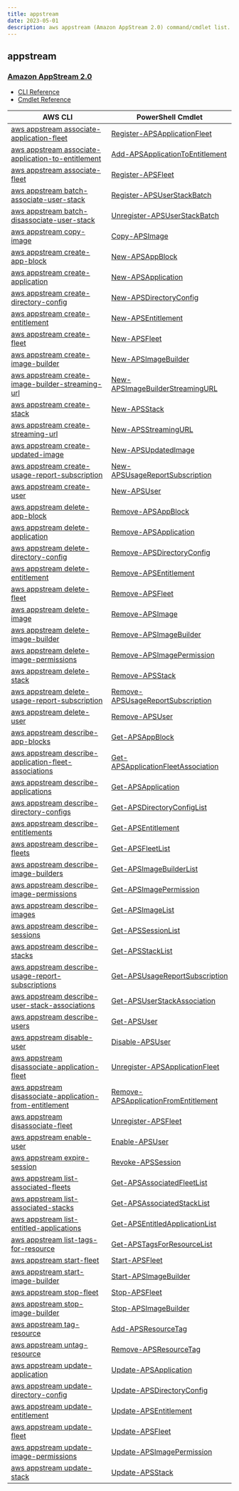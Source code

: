 ```yaml
---
title: appstream
date: 2023-05-01
description: aws appstream (Amazon AppStream 2.0) command/cmdlet list.
---
```


## appstream

### [Amazon AppStream 2.0](https://aws.amazon.com/appstream2/)

* [CLI Reference](https://docs.aws.amazon.com/cli/latest/reference/appstream/index.html)
* [Cmdlet Reference](https://docs.aws.amazon.com/powershell/latest/reference/items/AWS_AppStream_cmdlets.html)

|AWS CLI|PowerShell Cmdlet|
|----|----|
|[aws appstream associate-application-fleet](https://docs.aws.amazon.com/cli/latest/reference/appstream/associate-application-fleet.html)|[Register-APSApplicationFleet](https://docs.aws.amazon.com/powershell/latest/reference/items/Register-APSApplicationFleet.html)|
|[aws appstream associate-application-to-entitlement](https://docs.aws.amazon.com/cli/latest/reference/appstream/associate-application-to-entitlement.html)|[Add-APSApplicationToEntitlement](https://docs.aws.amazon.com/powershell/latest/reference/items/Add-APSApplicationToEntitlement.html)|
|[aws appstream associate-fleet](https://docs.aws.amazon.com/cli/latest/reference/appstream/associate-fleet.html)|[Register-APSFleet](https://docs.aws.amazon.com/powershell/latest/reference/items/Register-APSFleet.html)|
|[aws appstream batch-associate-user-stack](https://docs.aws.amazon.com/cli/latest/reference/appstream/batch-associate-user-stack.html)|[Register-APSUserStackBatch](https://docs.aws.amazon.com/powershell/latest/reference/items/Register-APSUserStackBatch.html)|
|[aws appstream batch-disassociate-user-stack](https://docs.aws.amazon.com/cli/latest/reference/appstream/batch-disassociate-user-stack.html)|[Unregister-APSUserStackBatch](https://docs.aws.amazon.com/powershell/latest/reference/items/Unregister-APSUserStackBatch.html)|
|[aws appstream copy-image](https://docs.aws.amazon.com/cli/latest/reference/appstream/copy-image.html)|[Copy-APSImage](https://docs.aws.amazon.com/powershell/latest/reference/items/Copy-APSImage.html)|
|[aws appstream create-app-block](https://docs.aws.amazon.com/cli/latest/reference/appstream/create-app-block.html)|[New-APSAppBlock](https://docs.aws.amazon.com/powershell/latest/reference/items/New-APSAppBlock.html)|
|[aws appstream create-application](https://docs.aws.amazon.com/cli/latest/reference/appstream/create-application.html)|[New-APSApplication](https://docs.aws.amazon.com/powershell/latest/reference/items/New-APSApplication.html)|
|[aws appstream create-directory-config](https://docs.aws.amazon.com/cli/latest/reference/appstream/create-directory-config.html)|[New-APSDirectoryConfig](https://docs.aws.amazon.com/powershell/latest/reference/items/New-APSDirectoryConfig.html)|
|[aws appstream create-entitlement](https://docs.aws.amazon.com/cli/latest/reference/appstream/create-entitlement.html)|[New-APSEntitlement](https://docs.aws.amazon.com/powershell/latest/reference/items/New-APSEntitlement.html)|
|[aws appstream create-fleet](https://docs.aws.amazon.com/cli/latest/reference/appstream/create-fleet.html)|[New-APSFleet](https://docs.aws.amazon.com/powershell/latest/reference/items/New-APSFleet.html)|
|[aws appstream create-image-builder](https://docs.aws.amazon.com/cli/latest/reference/appstream/create-image-builder.html)|[New-APSImageBuilder](https://docs.aws.amazon.com/powershell/latest/reference/items/New-APSImageBuilder.html)|
|[aws appstream create-image-builder-streaming-url](https://docs.aws.amazon.com/cli/latest/reference/appstream/create-image-builder-streaming-url.html)|[New-APSImageBuilderStreamingURL](https://docs.aws.amazon.com/powershell/latest/reference/items/New-APSImageBuilderStreamingURL.html)|
|[aws appstream create-stack](https://docs.aws.amazon.com/cli/latest/reference/appstream/create-stack.html)|[New-APSStack](https://docs.aws.amazon.com/powershell/latest/reference/items/New-APSStack.html)|
|[aws appstream create-streaming-url](https://docs.aws.amazon.com/cli/latest/reference/appstream/create-streaming-url.html)|[New-APSStreamingURL](https://docs.aws.amazon.com/powershell/latest/reference/items/New-APSStreamingURL.html)|
|[aws appstream create-updated-image](https://docs.aws.amazon.com/cli/latest/reference/appstream/create-updated-image.html)|[New-APSUpdatedImage](https://docs.aws.amazon.com/powershell/latest/reference/items/New-APSUpdatedImage.html)|
|[aws appstream create-usage-report-subscription](https://docs.aws.amazon.com/cli/latest/reference/appstream/create-usage-report-subscription.html)|[New-APSUsageReportSubscription](https://docs.aws.amazon.com/powershell/latest/reference/items/New-APSUsageReportSubscription.html)|
|[aws appstream create-user](https://docs.aws.amazon.com/cli/latest/reference/appstream/create-user.html)|[New-APSUser](https://docs.aws.amazon.com/powershell/latest/reference/items/New-APSUser.html)|
|[aws appstream delete-app-block](https://docs.aws.amazon.com/cli/latest/reference/appstream/delete-app-block.html)|[Remove-APSAppBlock](https://docs.aws.amazon.com/powershell/latest/reference/items/Remove-APSAppBlock.html)|
|[aws appstream delete-application](https://docs.aws.amazon.com/cli/latest/reference/appstream/delete-application.html)|[Remove-APSApplication](https://docs.aws.amazon.com/powershell/latest/reference/items/Remove-APSApplication.html)|
|[aws appstream delete-directory-config](https://docs.aws.amazon.com/cli/latest/reference/appstream/delete-directory-config.html)|[Remove-APSDirectoryConfig](https://docs.aws.amazon.com/powershell/latest/reference/items/Remove-APSDirectoryConfig.html)|
|[aws appstream delete-entitlement](https://docs.aws.amazon.com/cli/latest/reference/appstream/delete-entitlement.html)|[Remove-APSEntitlement](https://docs.aws.amazon.com/powershell/latest/reference/items/Remove-APSEntitlement.html)|
|[aws appstream delete-fleet](https://docs.aws.amazon.com/cli/latest/reference/appstream/delete-fleet.html)|[Remove-APSFleet](https://docs.aws.amazon.com/powershell/latest/reference/items/Remove-APSFleet.html)|
|[aws appstream delete-image](https://docs.aws.amazon.com/cli/latest/reference/appstream/delete-image.html)|[Remove-APSImage](https://docs.aws.amazon.com/powershell/latest/reference/items/Remove-APSImage.html)|
|[aws appstream delete-image-builder](https://docs.aws.amazon.com/cli/latest/reference/appstream/delete-image-builder.html)|[Remove-APSImageBuilder](https://docs.aws.amazon.com/powershell/latest/reference/items/Remove-APSImageBuilder.html)|
|[aws appstream delete-image-permissions](https://docs.aws.amazon.com/cli/latest/reference/appstream/delete-image-permissions.html)|[Remove-APSImagePermission](https://docs.aws.amazon.com/powershell/latest/reference/items/Remove-APSImagePermission.html)|
|[aws appstream delete-stack](https://docs.aws.amazon.com/cli/latest/reference/appstream/delete-stack.html)|[Remove-APSStack](https://docs.aws.amazon.com/powershell/latest/reference/items/Remove-APSStack.html)|
|[aws appstream delete-usage-report-subscription](https://docs.aws.amazon.com/cli/latest/reference/appstream/delete-usage-report-subscription.html)|[Remove-APSUsageReportSubscription](https://docs.aws.amazon.com/powershell/latest/reference/items/Remove-APSUsageReportSubscription.html)|
|[aws appstream delete-user](https://docs.aws.amazon.com/cli/latest/reference/appstream/delete-user.html)|[Remove-APSUser](https://docs.aws.amazon.com/powershell/latest/reference/items/Remove-APSUser.html)|
|[aws appstream describe-app-blocks](https://docs.aws.amazon.com/cli/latest/reference/appstream/describe-app-blocks.html)|[Get-APSAppBlock](https://docs.aws.amazon.com/powershell/latest/reference/items/Get-APSAppBlock.html)|
|[aws appstream describe-application-fleet-associations](https://docs.aws.amazon.com/cli/latest/reference/appstream/describe-application-fleet-associations.html)|[Get-APSApplicationFleetAssociation](https://docs.aws.amazon.com/powershell/latest/reference/items/Get-APSApplicationFleetAssociation.html)|
|[aws appstream describe-applications](https://docs.aws.amazon.com/cli/latest/reference/appstream/describe-applications.html)|[Get-APSApplication](https://docs.aws.amazon.com/powershell/latest/reference/items/Get-APSApplication.html)|
|[aws appstream describe-directory-configs](https://docs.aws.amazon.com/cli/latest/reference/appstream/describe-directory-configs.html)|[Get-APSDirectoryConfigList](https://docs.aws.amazon.com/powershell/latest/reference/items/Get-APSDirectoryConfigList.html)|
|[aws appstream describe-entitlements](https://docs.aws.amazon.com/cli/latest/reference/appstream/describe-entitlements.html)|[Get-APSEntitlement](https://docs.aws.amazon.com/powershell/latest/reference/items/Get-APSEntitlement.html)|
|[aws appstream describe-fleets](https://docs.aws.amazon.com/cli/latest/reference/appstream/describe-fleets.html)|[Get-APSFleetList](https://docs.aws.amazon.com/powershell/latest/reference/items/Get-APSFleetList.html)|
|[aws appstream describe-image-builders](https://docs.aws.amazon.com/cli/latest/reference/appstream/describe-image-builders.html)|[Get-APSImageBuilderList](https://docs.aws.amazon.com/powershell/latest/reference/items/Get-APSImageBuilderList.html)|
|[aws appstream describe-image-permissions](https://docs.aws.amazon.com/cli/latest/reference/appstream/describe-image-permissions.html)|[Get-APSImagePermission](https://docs.aws.amazon.com/powershell/latest/reference/items/Get-APSImagePermission.html)|
|[aws appstream describe-images](https://docs.aws.amazon.com/cli/latest/reference/appstream/describe-images.html)|[Get-APSImageList](https://docs.aws.amazon.com/powershell/latest/reference/items/Get-APSImageList.html)|
|[aws appstream describe-sessions](https://docs.aws.amazon.com/cli/latest/reference/appstream/describe-sessions.html)|[Get-APSSessionList](https://docs.aws.amazon.com/powershell/latest/reference/items/Get-APSSessionList.html)|
|[aws appstream describe-stacks](https://docs.aws.amazon.com/cli/latest/reference/appstream/describe-stacks.html)|[Get-APSStackList](https://docs.aws.amazon.com/powershell/latest/reference/items/Get-APSStackList.html)|
|[aws appstream describe-usage-report-subscriptions](https://docs.aws.amazon.com/cli/latest/reference/appstream/describe-usage-report-subscriptions.html)|[Get-APSUsageReportSubscription](https://docs.aws.amazon.com/powershell/latest/reference/items/Get-APSUsageReportSubscription.html)|
|[aws appstream describe-user-stack-associations](https://docs.aws.amazon.com/cli/latest/reference/appstream/describe-user-stack-associations.html)|[Get-APSUserStackAssociation](https://docs.aws.amazon.com/powershell/latest/reference/items/Get-APSUserStackAssociation.html)|
|[aws appstream describe-users](https://docs.aws.amazon.com/cli/latest/reference/appstream/describe-users.html)|[Get-APSUser](https://docs.aws.amazon.com/powershell/latest/reference/items/Get-APSUser.html)|
|[aws appstream disable-user](https://docs.aws.amazon.com/cli/latest/reference/appstream/disable-user.html)|[Disable-APSUser](https://docs.aws.amazon.com/powershell/latest/reference/items/Disable-APSUser.html)|
|[aws appstream disassociate-application-fleet](https://docs.aws.amazon.com/cli/latest/reference/appstream/disassociate-application-fleet.html)|[Unregister-APSApplicationFleet](https://docs.aws.amazon.com/powershell/latest/reference/items/Unregister-APSApplicationFleet.html)|
|[aws appstream disassociate-application-from-entitlement](https://docs.aws.amazon.com/cli/latest/reference/appstream/disassociate-application-from-entitlement.html)|[Remove-APSApplicationFromEntitlement](https://docs.aws.amazon.com/powershell/latest/reference/items/Remove-APSApplicationFromEntitlement.html)|
|[aws appstream disassociate-fleet](https://docs.aws.amazon.com/cli/latest/reference/appstream/disassociate-fleet.html)|[Unregister-APSFleet](https://docs.aws.amazon.com/powershell/latest/reference/items/Unregister-APSFleet.html)|
|[aws appstream enable-user](https://docs.aws.amazon.com/cli/latest/reference/appstream/enable-user.html)|[Enable-APSUser](https://docs.aws.amazon.com/powershell/latest/reference/items/Enable-APSUser.html)|
|[aws appstream expire-session](https://docs.aws.amazon.com/cli/latest/reference/appstream/expire-session.html)|[Revoke-APSSession](https://docs.aws.amazon.com/powershell/latest/reference/items/Revoke-APSSession.html)|
|[aws appstream list-associated-fleets](https://docs.aws.amazon.com/cli/latest/reference/appstream/list-associated-fleets.html)|[Get-APSAssociatedFleetList](https://docs.aws.amazon.com/powershell/latest/reference/items/Get-APSAssociatedFleetList.html)|
|[aws appstream list-associated-stacks](https://docs.aws.amazon.com/cli/latest/reference/appstream/list-associated-stacks.html)|[Get-APSAssociatedStackList](https://docs.aws.amazon.com/powershell/latest/reference/items/Get-APSAssociatedStackList.html)|
|[aws appstream list-entitled-applications](https://docs.aws.amazon.com/cli/latest/reference/appstream/list-entitled-applications.html)|[Get-APSEntitledApplicationList](https://docs.aws.amazon.com/powershell/latest/reference/items/Get-APSEntitledApplicationList.html)|
|[aws appstream list-tags-for-resource](https://docs.aws.amazon.com/cli/latest/reference/appstream/list-tags-for-resource.html)|[Get-APSTagsForResourceList](https://docs.aws.amazon.com/powershell/latest/reference/items/Get-APSTagsForResourceList.html)|
|[aws appstream start-fleet](https://docs.aws.amazon.com/cli/latest/reference/appstream/start-fleet.html)|[Start-APSFleet](https://docs.aws.amazon.com/powershell/latest/reference/items/Start-APSFleet.html)|
|[aws appstream start-image-builder](https://docs.aws.amazon.com/cli/latest/reference/appstream/start-image-builder.html)|[Start-APSImageBuilder](https://docs.aws.amazon.com/powershell/latest/reference/items/Start-APSImageBuilder.html)|
|[aws appstream stop-fleet](https://docs.aws.amazon.com/cli/latest/reference/appstream/stop-fleet.html)|[Stop-APSFleet](https://docs.aws.amazon.com/powershell/latest/reference/items/Stop-APSFleet.html)|
|[aws appstream stop-image-builder](https://docs.aws.amazon.com/cli/latest/reference/appstream/stop-image-builder.html)|[Stop-APSImageBuilder](https://docs.aws.amazon.com/powershell/latest/reference/items/Stop-APSImageBuilder.html)|
|[aws appstream tag-resource](https://docs.aws.amazon.com/cli/latest/reference/appstream/tag-resource.html)|[Add-APSResourceTag](https://docs.aws.amazon.com/powershell/latest/reference/items/Add-APSResourceTag.html)|
|[aws appstream untag-resource](https://docs.aws.amazon.com/cli/latest/reference/appstream/untag-resource.html)|[Remove-APSResourceTag](https://docs.aws.amazon.com/powershell/latest/reference/items/Remove-APSResourceTag.html)|
|[aws appstream update-application](https://docs.aws.amazon.com/cli/latest/reference/appstream/update-application.html)|[Update-APSApplication](https://docs.aws.amazon.com/powershell/latest/reference/items/Update-APSApplication.html)|
|[aws appstream update-directory-config](https://docs.aws.amazon.com/cli/latest/reference/appstream/update-directory-config.html)|[Update-APSDirectoryConfig](https://docs.aws.amazon.com/powershell/latest/reference/items/Update-APSDirectoryConfig.html)|
|[aws appstream update-entitlement](https://docs.aws.amazon.com/cli/latest/reference/appstream/update-entitlement.html)|[Update-APSEntitlement](https://docs.aws.amazon.com/powershell/latest/reference/items/Update-APSEntitlement.html)|
|[aws appstream update-fleet](https://docs.aws.amazon.com/cli/latest/reference/appstream/update-fleet.html)|[Update-APSFleet](https://docs.aws.amazon.com/powershell/latest/reference/items/Update-APSFleet.html)|
|[aws appstream update-image-permissions](https://docs.aws.amazon.com/cli/latest/reference/appstream/update-image-permissions.html)|[Update-APSImagePermission](https://docs.aws.amazon.com/powershell/latest/reference/items/Update-APSImagePermission.html)|
|[aws appstream update-stack](https://docs.aws.amazon.com/cli/latest/reference/appstream/update-stack.html)|[Update-APSStack](https://docs.aws.amazon.com/powershell/latest/reference/items/Update-APSStack.html)|

